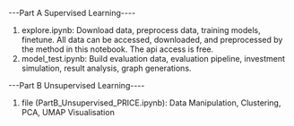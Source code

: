---Part A Supervised Learning----

1. explore.ipynb: Download data, preprocess data, training models, finetune. All data can be accessed, downloaded, and preprocessed by the method in this notebook. The api access is free.
2. model_test.ipynb: Build evaluation data, evaluation pipeline, investment simulation, result analysis, graph generations.

---Part B Unsupervised Learning----

1. file (PartB_Unsupervised_PRICE.ipynb): Data Manipulation, Clustering, PCA, UMAP Visualisation
